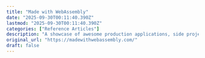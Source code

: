 ```yaml
---
title: "Made with WebAssembly"
date: "2025-09-30T00:11:40.390Z"
lastmod: "2025-09-30T00:11:40.390Z"
categories: ["Reference Articles"]
description: "A showcase of awesome production applications, side projects, and use cases made with WebAssembly (Wasm)."
original_url: "https://madewithwebassembly.com/"
draft: false
---
```

